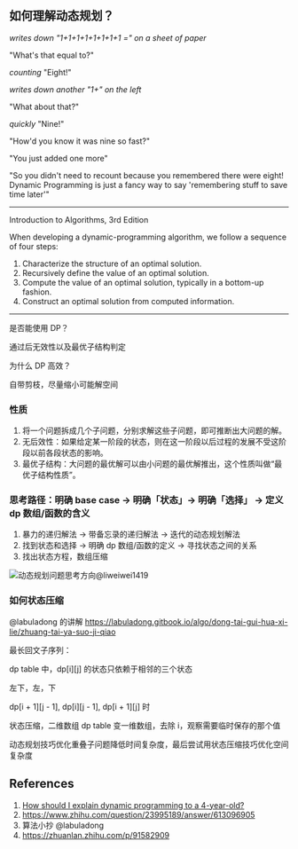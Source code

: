 ## 如何理解动态规划？

*writes down "1+1+1+1+1+1+1+1 =" on a sheet of paper*

"What's that equal to?"

*counting* "Eight!"

*writes down another "1+" on the left*

"What about that?"

*quickly* "Nine!"

"How'd you know it was nine so fast?"

"You just added one more"

"So you didn't need to recount because you remembered there were eight! Dynamic Programming is just a fancy way to say 'remembering stuff to save time later'"

---

Introduction to Algorithms, 3rd Edition
 
When developing a dynamic-programming algorithm, we follow a sequence of four steps:
1. Characterize the structure of an optimal solution.
2. Recursively define the value of an optimal solution.
3. Compute the value of an optimal solution, typically in a bottom-up fashion.
4. Construct an optimal solution from computed information.

---

是否能使用 DP？

通过后无效性以及最优子结构判定

为什么 DP 高效？

自带剪枝，尽量缩小可能解空间

### 性质

1. 将一个问题拆成几个子问题，分别求解这些子问题，即可推断出大问题的解。
2. 无后效性：如果给定某一阶段的状态，则在这一阶段以后过程的发展不受这阶段以前各段状态的影响。
3. 最优子结构：大问题的最优解可以由小问题的最优解推出，这个性质叫做“最优子结构性质”。

### 思考路径：明确 base case -> 明确「状态」-> 明确「选择」 -> 定义 dp 数组/函数的含义

1. 暴⼒的递归解法 -> 带备忘录的递归解法 -> 迭代的动态规划解法
2. 找到状态和选择 -> 明确 dp 数组/函数的定义 -> 寻找状态之间的关系
3. 找出状态方程，数组压缩

![动态规划问题思考方向@liweiwei1419](https://pic.leetcode-cn.com/1f95da43d1bdeebdd1213bb804034ddc5f906dc61451cd63f2b5ab5d0eb33b33-%E3%80%8C%E5%8A%A8%E6%80%81%E8%A7%84%E5%88%92%E3%80%8D%E9%97%AE%E9%A2%98%E6%80%9D%E8%80%83%E6%96%B9%E5%90%91.png)

### 如何状态压缩

@labuladong 的讲解 https://labuladong.gitbook.io/algo/dong-tai-gui-hua-xi-lie/zhuang-tai-ya-suo-ji-qiao

最长回文子序列：

dp table 中，dp[i][j] 的状态只依赖于相邻的三个状态

左下，左，下

dp[i + 1][j - 1], dp[i][j - 1], dp[i + 1][j] 时

状态压缩，二维数组 dp table 变一维数组，去除 i，观察需要临时保存的那个值

动态规划技巧优化重叠子问题降低时间复杂度，最后尝试用状态压缩技巧优化空间复杂度

## References

1. [How should I explain dynamic programming to a 4-year-old?](https://www.quora.com/How-should-I-explain-dynamic-programming-to-a-4-year-old/answer/Jonathan-Paulson)
2. https://www.zhihu.com/question/23995189/answer/613096905
3. 算法小抄 @labuladong
4. https://zhuanlan.zhihu.com/p/91582909


